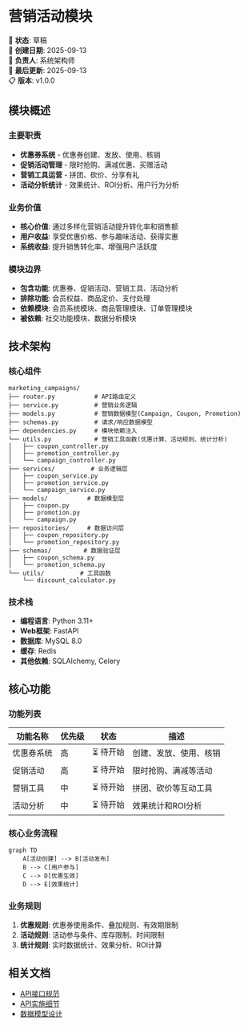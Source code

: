 # 营销活动模块

📝 **状态**: 草稿  
📅 **创建日期**: 2025-09-13  
👤 **负责人**: 系统架构师  
🔄 **最后更新**: 2025-09-13  
📋 **版本**: v1.0.0  

## 模块概述

### 主要职责
- **优惠券系统** - 优惠券创建、发放、使用、核销
- **促销活动管理** - 限时抢购、满减优惠、买赠活动
- **营销工具运营** - 拼团、砍价、分享有礼
- **活动分析统计** - 效果统计、ROI分析、用户行为分析

### 业务价值
- **核心价值**: 通过多样化营销活动提升转化率和销售额
- **用户收益**: 享受优惠价格、参与趣味活动、获得实惠
- **系统收益**: 提升销售转化率、增强用户活跃度

### 模块边界
- **包含功能**: 优惠券、促销活动、营销工具、活动分析
- **排除功能**: 会员权益、商品定价、支付处理
- **依赖模块**: 会员系统模块、商品管理模块、订单管理模块
- **被依赖**: 社交功能模块、数据分析模块

## 技术架构

### 核心组件
```
marketing_campaigns/
├── router.py           # API路由定义
├── service.py          # 营销业务逻辑
├── models.py           # 营销数据模型(Campaign, Coupon, Promotion)
├── schemas.py          # 请求/响应数据模型
├── dependencies.py     # 模块依赖注入
└── utils.py            # 营销工具函数(优惠计算、活动规则、统计分析)
│   ├── coupon_controller.py
│   ├── promotion_controller.py
│   └── campaign_controller.py
├── services/          # 业务逻辑层
│   ├── coupon_service.py
│   ├── promotion_service.py
│   └── campaign_service.py
├── models/           # 数据模型层
│   ├── coupon.py
│   ├── promotion.py
│   └── campaign.py
├── repositories/     # 数据访问层
│   ├── coupon_repository.py
│   └── promotion_repository.py
├── schemas/         # 数据验证层
│   ├── coupon_schema.py
│   └── promotion_schema.py
└── utils/          # 工具函数
    └── discount_calculator.py
```

### 技术栈
- **编程语言**: Python 3.11+
- **Web框架**: FastAPI
- **数据库**: MySQL 8.0
- **缓存**: Redis
- **其他依赖**: SQLAlchemy, Celery

## 核心功能

### 功能列表
| 功能名称 | 优先级 | 状态 | 描述 |
|---------|--------|------|------|
| 优惠券系统 | 高 | ⏳ 待开始 | 创建、发放、使用、核销 |
| 促销活动 | 高 | ⏳ 待开始 | 限时抢购、满减等活动 |
| 营销工具 | 中 | ⏳ 待开始 | 拼团、砍价等互动工具 |
| 活动分析 | 中 | ⏳ 待开始 | 效果统计和ROI分析 |

### 核心业务流程
```mermaid
graph TD
    A[活动创建] --> B[活动发布]
    B --> C[用户参与]
    C --> D[优惠生效]
    D --> E[效果统计]
```

### 业务规则
1. **优惠规则**: 优惠券使用条件、叠加规则、有效期限制
2. **活动规则**: 活动参与条件、库存限制、时间限制
3. **统计规则**: 实时数据统计、效果分析、ROI计算

## 相关文档
- [API接口规范](./api-spec.md)
- [API实施细节](./api-implementation.md)
- [数据模型设计](../../architecture/data-models.md)